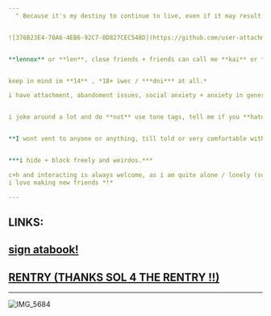 ```yaml
---
‎ ‎ " Because it's my destiny to continue to live, even if it may result in the destruction of humanity. But I can also die here. Life and death are of equal value to me. Dying of your own will . "


![376B23E4-70A6-4EB6-92C7-8D827CEC548D](https://github.com/user-attachments/assets/691dd53b-88fc-4c20-93f1-b954d784d43d)


**lennox** or **len**, close friends + friends can call me **kai** or **kaworu** !


keep in mind im **14** , *18+ iwec / ***dni*** at all.*

i have attachment, abandoment issues, social anxiety + anxiety in general , i also have bpd! i do overthinnk a lot, plus think im annoying sometimes thats why i go quiet and stuff.


i joke around a lot and do **not** use tone tags, tell me if you **hate** it .


**I wont vent to anyone or anything, till told or very comfortable with.**


***i hide + block freely and weirdos.***

c+h and interacting is always welcome, as i am quite alone / lonely (sometimes its a choice!) :3 
i love making new friends *!*

---
```


**LINKS**:
---
 [sign atabook!](https://callmeyourangel.atabook.org/)
---
[RENTRY (THANKS SOL 4 THE RENTRY !!)](https://rentry.co/kai-angel)
---

---

![IMG_5684](https://github.com/user-attachments/assets/686344ae-21b1-4af1-ba4a-44c547898d1c)




